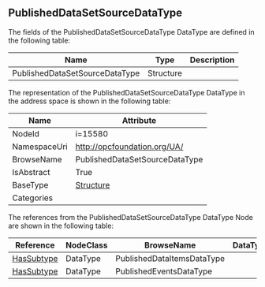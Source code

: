 <!-- datatype -->
## PublishedDataSetSourceDataType
  
<!-- end of description -->
The fields of the PublishedDataSetSourceDataType DataType are defined in the following table:  

|Name|Type|Description|
|---|---|---|
|PublishedDataSetSourceDataType|Structure||

The representation of the PublishedDataSetSourceDataType DataType in the address space is shown in the following table:  

|Name|Attribute|
|---|---|
|NodeId|i=15580|
|NamespaceUri|http://opcfoundation.org/UA/|
|BrowseName|PublishedDataSetSourceDataType|
|IsAbstract|True|
|BaseType|[Structure](../../DataTypes/Structure/readme.md)|
|Categories||

The references from the PublishedDataSetSourceDataType DataType Node are shown in the following table:  

|Reference|NodeClass|BrowseName|DataType|TypeDefinition|ModellingRule|
|---|---|---|---|---|---|
|[HasSubtype](../../ReferenceTypes/HasSubtype/readme.md)|DataType|PublishedDataItemsDataType||||
|[HasSubtype](../../ReferenceTypes/HasSubtype/readme.md)|DataType|PublishedEventsDataType||||

